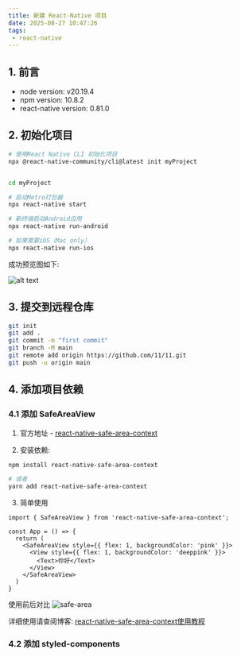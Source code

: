 ```yaml
---
title: 新建 React-Native 项目
date: 2025-08-27 10:47:26
tags:
 - react-native
---
```


## 1. 前言

- node version: v20.19.4
- npm version: 10.8.2
- react-native version: 0.81.0

## 2. 初始化项目

  ```bash
  # 使用React Native CLI 初始化项目
  npx @react-native-community/cli@latest init myProject


  cd myProject

  # 启动Metro打包器
  npx react-native start

  # 新终端启动Android应用
  npx react-native run-android

  # 如果需要iOS（Mac only）
  npx react-native run-ios
  ```
  成功预览图如下:

  ![alt text](preview.png)

## 3. 提交到远程仓库

```bash
git init
git add .
git commit -m "first commit"
git branch -M main
git remote add origin https://github.com/11/11.git
git push -u origin main
```

## 4. 添加项目依赖

### 4.1 添加 SafeAreaView
1. 官方地址 - [react-native-safe-area-context](https://appandflow.github.io/react-native-safe-area-context/)

2. 安装依赖:

```bash
npm install react-native-safe-area-context

# 或者
yarn add react-native-safe-area-context
```

3. 简单使用

```tsx
import { SafeAreaView } from 'react-native-safe-area-context';

const App = () => {
  return (
    <SafeAreaView style={{ flex: 1, backgroundColor: 'pink' }}>
      <View style={{ flex: 1, backgroundColor: 'deeppink' }}>
        <Text>你好</Text>
      </View>
    </SafeAreaView>
  )
}
```

使用前后对比
![safe-area](safe-area.png)

详细使用请查阅博客: [react-native-safe-area-context使用教程](/2025/08/28/react-native-safe-area-context/)

### 4.2 添加 styled-components